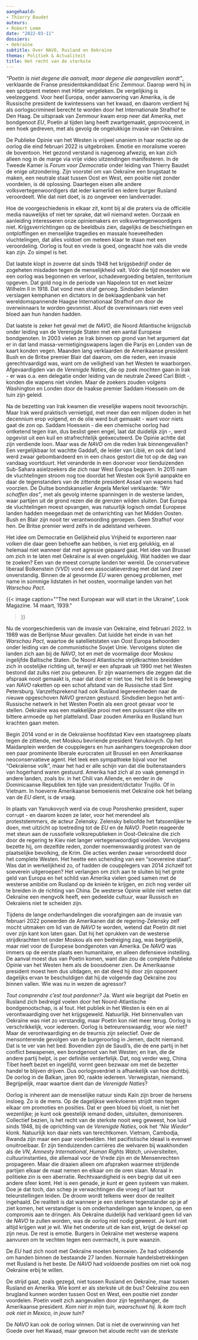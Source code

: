 ```yaml
---
aangehaald:
- Thierry Baudet
auteurs:
- Robert Lemm
date: "2022-03-11"
dossiers:
- Oekraïne
subtitle: Over NAVO, Rusland en Oekraïne
themas: Politiek & Actualiteit
title: Het recht van de sterkste
---
```


_“Poetin is niet degene die aanvalt, maar degene die aangevallen wordt”_, verklaarde de Franse presidentskandidaat Éric Zemmour. Daarop werd hij in een spotprent meteen met Hitler vergeleken. De vergelijking is veelzeggend. Voor heel Europa, onder aanvoering van Amerika, is de Russische president de kwintessens van het kwaad, en daarom verdient hij als oorlogscrimineel berecht te worden door het Internationale Strafhof te Den Haag. De uitspraak van Zemmour kwam erop neer dat Amerika, met bondgenoot _EU_, Poetin al tijden lang heeft zwartgemaakt, geprovoceerd, in een hoek gedreven, met als gevolg de ongelukkige invasie van Oekraïne.

De Publieke Opinie van het Westen is vrijwel unaniem in haar reactie op de oorlog die eind februari 2022 is uitgebroken. Emotie en moralisme voeren de boventoon. Het gezond verstand is nagenoeg afwezig, en kan zich alleen nog in de marge via vrije video uitzendingen manifesteren. In de Tweede Kamer is _Forum voor Democratie_ onder leiding van Thierry Baudet de enige uitzondering. Zijn voorstel om van Oekraïne een brugstaat te maken, een neutrale staat tussen Oost en West, een positie niet zonder voordelen, is dé oplossing. Daartegen eisen alle andere volksvertegenwoordigers dat ieder kamerlid en iedere burger Rusland veroordeelt. Wie dat niet doet, is zo ongeveer een landverrader.

Hoe de voorgeschiedenis in elkaar zit, komt bij al die praters via de officiële media nauwelijks of niet ter sprake, dat wil niemand weten. Oorzaak en aanleiding interesseren onze opiniemakers en volksvertegenwoordigers niet. Krijgsverrichtingen op de beeldbuis zien, dagelijks de beschietingen en ontploffingen en menselijke tragedies en massale hoeveelheden vluchtelingen, dat alles voldoet om meteen klaar te staan met een veroordeling. Oorlog is fout en vrede is goed, ongeacht hoe vals die vrede kan zijn. Zo simpel is het.

Dat laatste klopt in zoverre dat sinds 1948 het krijgsbedrijf onder de zogeheten misdaden tegen de menselijkheid valt. Vóór die tijd moesten wie een oorlog was begonnen en verloor, schadevergoeding betalen, territorium opgeven. Dat gold nog in de periode van Napoleon tot en met keizer Wilhelm II in 1918.  Dat vond men straf genoeg. Sindsdien belanden verslagen kemphanen en dictators in de beklaagdenbank van het wereldomspannende Haagse Internationaal Strafhof om door de overwinnaars te worden gevonnist. Alsof de overwinnaars niet even veel bloed aan hun handen hadden.

Dat laatste is zeker het geval met de _NAVO_, die Noord Atlantische krijgsclub onder leiding van de Verenigde Staten met een aantal Europese bondgenoten. In 2003 vielen ze Irak binnen op grond van het argument dat er in dat land massa-vernietigingswapens lagen die Parijs en Londen van de kaart konden vegen. Maanden lang verklaarden de Amerikaanse president Bush en de Britse premier Blair dat daarom, om die reden, een invasie gerechtvaardigd was, want om de veiligheid van het Westen te waarborgen. Afgevaardigden van de _Verenigde Naties_, die op zoek mochten gaan in Irak - er was o.a. een delegatie onder leiding van de neutrale Zweed Carl Bildt -, konden die wapens niet vinden. Maar de zoekers zouden volgens Washington en Londen door de Iraakse premier Saddam Hoessein om de tuin zijn geleid.

Na de bezetting van Irak kwamen die vreselijke wapens nooit tevoorschijn. Maar Irak werd praktisch vernietigd, met meer dan een miljoen doden in het decennium erop volgend, en de olie werd buit gemaakt - want voor niets gaat de zon op. Saddam Hoessein - die een chemische oorlog had ontketend tegen Iran, dus beslist geen engel, laat dat duidelijk zijn -, werd opgevist uit een kuil en strafrechtelijk geëxecuteerd. De Opinie achtte dat zijn verdiende loon. Maar was de _NAVO_ om die reden Irak binnengevallen? Een vergelijkbaar lot wachtte Gaddafi, de leider van Libië, en ook dat land werd zwaar gebombardeerd en in een chaos gestort die tot op de dag van vandaag voortduurt. Het veranderde in een doorvoer voor tienduizenden Sub-Sahara asielzoekers die zich naar West Europa begaven. In 2015 nam de vluchtelingen stroom nog toe doordat het Westen ook Syrië aanpakte en daar de tegenstanders van de zittende president Assad van wapens had voorzien. De Duitse bondskanselier Angela Merkel verklaarde: _“Wir schaffen das”_, met als gevolg interne spanningen in de westerse landen, waar partijen uit de grond rezen die de grenzen wilden sluiten. Dat Europa de vluchtelingen moest opvangen, was natuurlijk logisch omdat Europese landen hadden meegedaan met de ontwrichting van het Midden Oosten. Bush en Blair zijn nooit ter verantwoording geroepen. Geen Strafhof voor hen. De Britse premier werd zelfs in de adelstand verheven.

Het idee om Democratie en Gelijkheid plus Vrijheid te exporteren naar volken die daar geen behoefte aan hebben, is niet erg gelukkig, en al helemaal niet wanneer dat met agressie gepaard gaat. Het idee van Brussel om zich in te laten met Oekraïne is al even ongelukkig. Wat hadden we daar te zoeken? Een van de meest corrupte landen ter wereld. De conservatieve liberaal Bolkenstein (_VVD_) vond een associatieverdrag met dat land zeer onverstandig. Binnen de al gevormde _EU_ waren genoeg problemen, met name in sommige lidstaten in het oosten, voormalige landen van het _Warschau Pact_.

{{< image
	caption="“The next European war will start in the Ukraine”, Look Magazine. 14 maart, 1939."
>}}

Nu de voorgeschiedenis van de invasie van Oekraïne, eind februari 2022. In 1989  was de Berlijnse Muur gevallen. Dat luidde het einde in van het _Warschau Pact_, waartoe de satellietstaten van Oost Europa behoorden onder leiding van de communistische Sovjet Unie. Vervolgens sloten die landen zich aan bij de _NAVO_, tot en met de voormalige door Moskou ingelijfde Baltische Staten. De Noord Atlantische strijdkrachten breidden zich in oostelijke richting uit, terwijl er een afspraak uit 1990 met het Westen bestond dat zulks niet zou gebeuren. Er zijn waarnemers die zeggen dat die afspraak nooit gemaakt is, maar dat doet er niet toe. Het feit is de beweging van _NAVO_ raketten op een schot afstand van de Russische stad Sint Petersburg. Vanzelfsprekend had ook Rusland legereenheden naar de nieuwe opgeschoven _NAVO_ grenzen gestuurd. Sindsdien begon het anti-Russische netwerk in het Westen Poetin als een groot gevaar voor te stellen. Oekraïne was een makkelijke prooi met een puissant rijke elite en bittere armoede op het platteland. Daar zouden Amerika en Rusland hun krachten gaan meten. 

Begin 2014 vond er in de Oekraïense hoofdstad Kiev een staatsgreep plaats tegen de zittende, met Moskou bevriende president Yanukovych. Op het Maidanplein werden de coupplegers en hun aanhangers toegesproken door een paar  prominente liberale eurocraten uit Brussel en een Amerikaanse neoconservatieve agent. Het leek een sympathieke bijval voor het “Oekraïense volk”, maar het had er alle schijn van dat die buitenstaanders van hogerhand waren gestuurd. Amerika had zich al zo vaak gemengd in andere landen, zoals bv. in het Chili van Allende, en eerder in de Dominicaanse Republiek ten tijde van president/dictator Trujillo. Of in Vietnam. In hoeverre Amerikaanse bemoeienis met Oekraïne ook het belang van de _EU_ dient, is de vraag.

In plaats van Yanukovych werd via de coup Poroshenko president, super corrupt - en daarom kozen ze later, voor het merendeel als proteststemmers, de acteur Zelensky. Zelensky beloofde het fatsoenlijker te doen, met uitzicht op toetreding tot de _EU_ en de _NAVO_. Poetin reageerde met steun aan de russofiele volksrepublieken in Oost-Oekraïne die zich door de regering te Kiev niet langer vertegenwoordigd voelden. Vervolgens bezette hij, om dezelfde reden, zonder noemenswaardig protest van de plaatselijke bevolking, de Krim. Die acties werden zwaar veroordeeld door het complete Westen. Het heette een schending van een “soevereine staat”. Was dat in werkelijkheid zo, of hadden de coupplegers van 2014 zichzelf tot soeverein uitgeroepen? Het verlangen om zich aan te sluiten bij het grote geld van Europa en het schild van Amerika vielen goed samen met de westerse ambitie om Rusland op de knieën te krijgen, en zich nog verder uit te breiden in de richting van China. De westerse Opinie wilde niet weten dat Oekraïne een mengvolk heeft, een gedeelde cultuur, waar Russisch en Oekraïens niet te scheiden zijn. 

Tijdens de lange onderhandelingen die voorafgingen aan de invasie van februari 2022 poneerden de Amerikanen dat de regering-Zelensky zelf mocht uitmaken om lid van de _NAVO_ te worden, wetend dat Poetin dit niet over zijn kant kon laten gaan. Dat hij het oprukken van de westerse strijdkrachten tot onder Moskou als een bedreiging zag, was begrijpelijk, maar niet voor de Europese bondgenoten van Amerika. De _NAVO_ was immers op de eerste plaats een humanitaire, en alleen defensieve instelling.  De aanval moest dus van Poetin komen, want dan zou de complete Publieke Opinie van het Westen hem als de boosdoener zien. De Amerikaanse president moest hem dus uitdagen, en dat deed hij door zijn opponent dagelijks ervan te beschuldigen dat hij de volgende dag Oekraïne zou binnen vallen.  Wie was nu in wezen de agressor?

_Tout comprendre c’est tout pardonner?_ Ja. Want wie begrijpt dat Poetin en Rusland zich bedreigd voelen door het Noord-Atlantische bondgenootschap, is al fout. Het publiek in het Westen is één en al verontwaardiging over het krijgsgeweld. Natuurlijk. Het binnenvallen van Oekraïne was niet zo verstandig, maar  Poetin kon niet meer terug. Oorlog is verschrikkelijk, voor iedereen. Oorlog is betreurenswaardig, voor wie niet? Maar de verontwaardiging en de treurnis zijn selectief. Over de mensonterende gevolgen van de burgeroorlog in Jemen, dacht niemand. Dat is te ver van het bed. Bovendien zijn de Saudi’s, die de ene partij in het conflict bewapenen, een bondgenoot van het Westen; en Iran, die de andere partij helpt,  is per definitie verderfelijk. Dat, nog verder weg, China Tibet heeft bezet en ingelijfd, vormt geen bezwaar om met de bezetter handel te blijven drijven. Dus oorlogsverdriet is afhankelijk van hoe dichtbij. De oorlog in de Balkan, jaren 90, raakte iedereen. Verwegistan, niemand. Begrijpelijk, maar waartoe dient dan de _Verenigde Naties_?

Oorlog is inherent aan de menselijke natuur sinds Kaïn zijn broer de hersens insloeg. Zo is de mens. Op de dagelijkse werkvloeren strijdt men tegen elkaar om promoties en posities. Dat er geen bloed bij vloeit, is niet het wezenlijke; je kunt ook geestelijk iemand doden, uitsluiten, demoniseren. Collectief bezien, is het recht van de sterkste nooit weg geweest, hoe luid sinds 1948, bij de oprichting van de _Verenigde Naties_, ook het _“Nie Wieder”_ klonk.  Natuurlijk kon daar niets van terechtkomen. Vietnam, Cambodja, Rwanda zijn maar een paar voorbeelden. Het pacifistische ideaal is evenwel onuitroeibaar. Er zijn tienduizenden carrières die welvaren bij waakhonden als de _VN_, _Amnesty International_, _Human Rights Watch_, universiteiten, cultuurinstanties, die allemaal voor de Vrede zijn en de Mensenrechten propageren. Maar die draaien alleen om afspraken waarmee strijdende partijen elkaar de maat nemen en elkaar om de oren slaan. Moraal in politieke zin is een aberratie. Rechtvaardigheid is een begrip dat uit een andere sfeer komt. Het is een genade, je kunt er geen systeem van maken. Doe je dat toch, dan schep je verwachtingen die vroeg of laat tot teleurstellingen leiden. De droom wordt telkens weer door de realiteit ingehaald. De realiteit is dat wanneer je een sterkere tegenstander op je af ziet komen, het verstandiger is om onderhandelingen aan te knopen, op een compromis aan te dringen. Als Oekraïne duidelijk had verklaard geen lid van de _NAVO_ te zullen worden, was de oorlog niet nodig geweest. Je kunt niet altijd krijgen wat je wil. Wie het onderste uit de kan eist, krijgt de deksel op zijn neus. De rest is emotie. Burgers in Oekraïne met westerse wapens aanvuren om te vechten tegen een overmacht, is pure waanzin.

De _EU_ had zich nooit met Oekraïne moeten bemoeien. Ze had voldoende om handen binnen de bestaande 27 landen. Normale handelsbetrekkingen met Rusland is het beste. De _NAVO_ had voldoende posities om niet ook nog Oekraïne erbij te willen.

De strijd gaat, zoals gezegd, niet tussen Rusland en Oekraïne, maar tussen Rusland en Amerika. Wie komt er als sterkste uit de bus? Oekraïne zou een brugland kunnen worden tussen Oost en West, een positie niet zonder voordelen. Poetin voelt zich aangevallen door zijn tegenhanger, de Amerikaanse president. _Kom niet in mijn tuin, waarschuwt hij. Ik kom toch ook niet in Mexico, in jouw tuin?_

De _NAVO_ kan ook de oorlog winnen. Dat is niet de overwinning van het Goede over het Kwaad, maar gewoon het aloude recht van de sterkste
